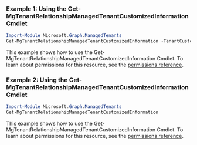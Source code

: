 ### Example 1: Using the Get-MgTenantRelationshipManagedTenantCustomizedInformation Cmdlet
```powershell
Import-Module Microsoft.Graph.ManagedTenants
Get-MgTenantRelationshipManagedTenantCustomizedInformation -TenantCustomizedInformationId $tenantCustomizedInformationId
```
This example shows how to use the Get-MgTenantRelationshipManagedTenantCustomizedInformation Cmdlet.
To learn about permissions for this resource, see the [permissions reference](/graph/permissions-reference).
### Example 2: Using the Get-MgTenantRelationshipManagedTenantCustomizedInformation Cmdlet
```powershell
Import-Module Microsoft.Graph.ManagedTenants
Get-MgTenantRelationshipManagedTenantCustomizedInformation
```
This example shows how to use the Get-MgTenantRelationshipManagedTenantCustomizedInformation Cmdlet.
To learn about permissions for this resource, see the [permissions reference](/graph/permissions-reference).
